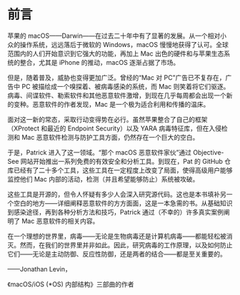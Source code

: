 # 前言

苹果的 macOS——Darwin——在过去二十年中有了显著的发展。从一个相对小众的操作系统，远远落后于微软的 Windows，macOS 慢慢地获得了认可。全球范围内的人们开始意识到它强大的功能，再加上 Mac 出色的硬件和与苹果生态系统的整合，尤其是 iPhone 的推动，macOS 逐渐占据了市场。

但是，随着普及，威胁也变得更加广泛。曾经的“Mac 对 PC”广告已不复存在，广告中 PC 被描绘成一个嗅探着、被病毒感染的系统，而 Mac 则笑着将它们驱逐。病毒、间谍软件、勒索软件和其他恶意软件激增，到现在几乎每周都会出现一个新的变种。恶意软件的作者发现，Mac 是一个极为适合利用和传播的温床。

面对这一新的常态，采取行动变得势在必行。虽然苹果整合了自己的框架（XProtect 和最近的 Endpoint Security）以及 YARA 病毒特征库，但在入侵检测和 Mac 恶意软件检测与防护工具方面，仍然存在一个巨大的空白。

于是，Patrick 进入了这一领域。“那个 macOS 恶意软件家伙”通过 Objective-See 网站开始推出一系列免费的有效安全和分析工具。到现在，Pat 的 GitHub 仓库已经有了二十多个工具，这些工具在一定程度上改变了局面，使得高级用户能够监控他们 Mac 内部的活动，检测（并且希望能够防止）系统被攻破。

这些工具是开源的，但令人怀疑有多少人会深入研究源代码。这也是本书填补另一个空白的地方——详细阐释恶意软件的方方面面，这是一本急需的书。从基础知识到感染途径，再到各种分析方法和技巧，Patrick 通过（不幸的）许多真实案例阐明了 Mac 恶意软件的相关内容。

在一个理想的世界里，病毒——无论是生物病毒还是计算机病毒——都能轻松被消灭。然而，在我们的世界里并非如此。因此，研究病毒的工作原理，以及如何防止它们——无论是主动防御、反应性防御，还是两者的结合——都是至关重要的。

——Jonathan Levin，

《macOS/iOS (*OS) 内部结构》三部曲的作者
